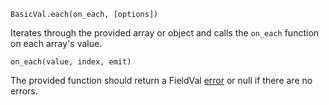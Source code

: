 ```BasicVal.each(on_each, [options])```

Iterates through the provided array or object and calls the ```on_each``` function on each array's value.

```on_each(value, index, emit)```

The provided function should return a FieldVal [error](/docs/fieldval/Errors) or null if there are no errors.